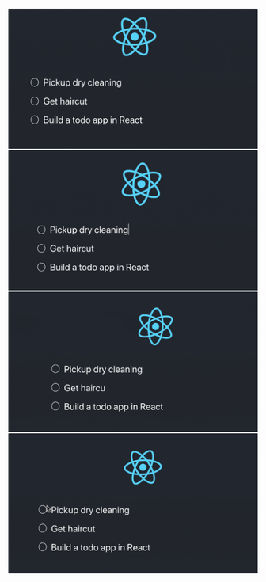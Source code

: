 ![grab-landing-page](https://github.com/mostafashekari/to-do-list/blob/main/1.gif)
![grab-landing-page](https://github.com/mostafashekari/to-do-list/blob/main/2.gif)
![grab-landing-page](https://github.com/mostafashekari/to-do-list/blob/main/3.gif)
![grab-landing-page](https://github.com/mostafashekari/to-do-list/blob/main/4.gif)
